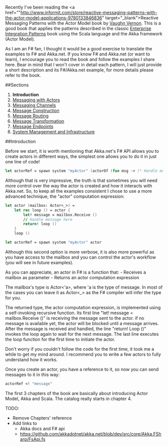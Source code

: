Recently I've been reading the <a href=""http://www.informit.com/store/reactive-messaging-patterns-with-the-actor-model-applications-9780133846836" target="_blank">Reactive Messaging Patterns with the Actor Model</a> book by <a href="https://twitter.com/vaughnvernon" target="_blank">Vaughn Vernon</a>. This is a good book that applies the patterns described in the classic <a href="http://www.informit.com/store/enterprise-integration-patterns-designing-building-9780321200686" target="_blank">Enterprise Integration Patterns</a> book using the Scala language and the Akka framework (Actor Model).

As I am an F# fan, I thought it would be a good exercise to translate the examples to F# and Akka.net. If you know F# and Akka.net (or want to learn), I encourage you to read the book and follow the examples I share here. Bear in mind that I won't cover in detail each pattern, I will just provide a short description and its F#/Akka.net example, for more details please refer to the book.

##Sections

1. **Introduction**
2. [Messaging with Actors](messaging-with-actors.html)
3. [Messaging Channels](messaging-channels.html)
4. [Message Construction](message-construction.html)
5. [Message Routing](message-routing.html)
6. [Message Transformation](message-transformation.html)
7. [Message Endpoints](message-endpoints.html)
8. [System Management and Infrastructure](system-management-and-infrastructure.html)

##Introduction

Before we start, it is worth mentioning that Akka.net's F# API allows you to create actors in different ways, the simplest one allows you to do it in just one line of code!

```fsharp
let actorRef = spawn system "myActor" (actorOf (fun msg -> (* Handle message here *) () ))
```

Although that is very impressive, the truth is that sometimes you will need more control over the way the actor is created and how it interacts with Akka.net. So, to keep all the examples consistent I chose to use a more advanced technique, the "actor" computation expression:

```fsharp
let actor (mailbox: Actor<_>) = 
    let rec loop () = actor {
        let! message = mailbox.Receive ()
        // Handle message here
        return! loop ()
    }
    loop ()
```

```fsharp
let actorRef = spawn system "myActor" actor
```

Although this second option is more verbose, it is also more powerful as you have access to the mailbox and you can control the actor's workflow (you will see in future examples).

As you can appreciate, an actor in F# is a function that:
	- Receives a mailbox as parameter
	- Returns an actor computation expression

The mailbox's type is Actor<'a>, where 'a is the type of message. In most of the cases you can leave it as Actor<_> as the F# compiler will infer the type for you.

The returned type, the actor computation expression, is implemented using a self-invoking recursive function. Its first line "let! message = mailbox.Receive ()" is receiving the message sent to the actor. if no message is available yet, the actor will be blocked until a message arrives. After the message is received and handled, the line "return! Loop ()" invokes the loop again to wait for the next message. The last line executes the loop function for the first time to initiate the actor. 

Don't worry if you couldn't follow the code for the first time, it took me a while to get my mind around. I recommend you to write a few actors to fully understand how it works.

Once you create an actor, you have a reference to it, so now you can send messages to it in this way:

```fsharp
actorRef <! "message"
```

The first 3 chapters of the book are basically about introducing Actor Model, Akka and Scala. The catalog really starts in chapter 4.


TODO:
- Remove Chapters' reference
- Add links to 
	- Akka docs and F# api
	- https://github.com/akkadotnet/akka.net/blob/dev/src/core/Akka.FSharp/FsApi.fs
